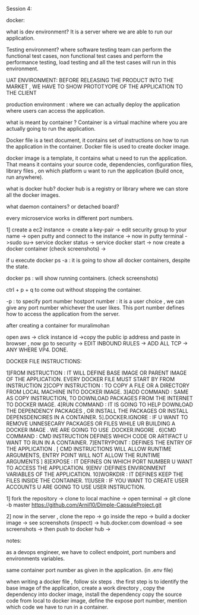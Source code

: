 Session 4:

docker:

what is dev environment? It is a server where we are able to run our application.

Testing environment? where software testing team can perform the functional test cases, non functional test cases and perform the performance testing, load testing and all the test cases will run in this environment.
  
UAT ENVIRONMENT: BEFORE RELEASING THE PRODUCT INTO THE MARKET , WE HAVE TO SHOW PROTOTYOPE OF THE APPLICATION TO THE CLIENT

production environment : where we can actually deploy the application where users can access the application.

what is meant by container ? Container is a virtual machine where you are actually going to run the application.

Docker file is a text document, it contains set of instructions on how to run the application in the container. Docker file is used to create docker image.

docker image is a template, it contains what u need to run the application. That means it contains your source code, dependencies, configuration files, library files , on which platform u want to run the application (build once, run anywhere).

what is docker hub? docker hub is a registry or library where we can store all the docker images.

what daemon containers? or detached board?

every microservice works in different port numbers.

1] create a ec2 instance -> create a key-pair -> edit security group to your name -> open putty and connect to the instance -> now in putty terminal ->sudo su-> service docker status -> service docker start -> now create a docker container (check screenshots) ->

if u execute docker ps -a : it is going to show all docker containers, despite the state.

docker ps : will show running containers. (check screenshots)

ctrl + p + q to come out without stopping the container.

-p : to specify port number hostport number : it is a user choice , we can give any port number whichever the user likes. This port number defines how to access the application from the server.

after creating a container for muralimohan

open aws -> click instance id ->copy the public ip address and paste in browser , now go to security -> EDIT INBOUND RULES -> ADD ALL TCP -> ANY WHERE VP4. DONE.

DOCKER FILE INSTRUCTIONS:

1]FROM INSTRUCTION : IT WILL DEFINE BASE IMAGE OR PARENT IMAGE OF THE APPLICATION. EVERY DOCKER FILE MUST START BY FROM INSTRUCTION 2]COPY INSTRUCTION : TO COPY A FILE OR A DIRECTORY FROM LOCAL MACHINE INTO DOCKER IMAGE. 3]ADD COMMAND : SAME AS COPY INSTRUCTION, TO DOWNLOAD PACKAGES FROM THE INTERNET TO DOCKER IMAGE. 4]RUN COMMAND : IT IS GOING TO HELP DOWNLOAD THE DEPENDENCY PACKAGES , OR INSTALL THE PACKAGES OR INSTALL DEPENSDENCIRES IN A CONTAINER. 5].DOCKER.IGNORE : IF U WANT TO REMOVE UNNESECARY PACKAGES OR FILES WHILE UR BUILDING A DOCKER IMAGE . WE ARE GOING TO USE .DOCKER.INGORE . 6]CMD COMMAND : CMD INSTRUCTION DEFINES WHICH CODE OR ARTIFACT U WANT TO RUN IN A CONTAINER. 7]ENTRYPOINT : DEFINES THE ENTRY OF THE APPLICATION . [ CMD INSTRUCTIONS WILL ALLOW RUNTIME ARGUMENTS, ENTRY POINT WILL NOT ALLOW THE RUNTIME ARGUMENTS ] 8]EXPOSE : IT DEFINES ON WHICH PORT NUMBER U WANT TO ACCESS THE APPLICATION. 9]ENV :DEFINES ENVIRONMENT VARIABLES OF THE APPLICATION. 10]WORKDIR : IT DEFINES KEEP THE FILES INSIDE THE CONTAINER. 11]USER : IF YOU WANT TO CREATE USER ACCOUNTS U ARE GOING TO USE USER INSTRUCTION.

1] fork the repository -> clone to local machine -> open terminal -> git clone -b master https://github.com/Arnil10/Dimple-CapsuleProject.git

2] now in the server , clone the repo -> go inside the repo -> build a docker image -> see screenshots (inspect) -> hub.docker.com download -> see screenshots -> then push to docker hub ->

notes:

as a devops engineer, we have to collect endpoint, port numbers and environments variables.

same container port number as given in the application. (in .env file)

when writing a docker file , follow six steps . the first step is to identify the base image of the application, create a work directory , copy the dependency into docker image, install the dependency copy the source code from local to docker image, define the expose port number, mention which code we have to run in a container.
